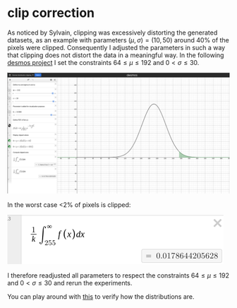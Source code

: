 # clip correction

As noticed by Sylvain, clipping was excessively distorting the generated datasets, as an example with parameters $(\mu, \sigma) = (10,50)$ around 40% of the pixels were clipped. Consequently I adjusted the parameters in such a way that clipping does not distort the data in a meaningful way. In the following [desmos project](https://www.desmos.com/calculator/gcopjnc7t2) I set the constraints $64 \leq \mu \leq 192$ and $0 < \sigma \leq 30$.

<img src="https://github.com/MarcoFurlan99/8_clip_correction_and_more/blob/master/images/clipping_normal_distr.png?raw=true">

In the worst case <2% of pixels is clipped:

<img src="https://github.com/MarcoFurlan99/8_clip_correction_and_more/blob/master/images/clipping_normal_distr_value.png?raw=true">

I therefore readjusted all parameters to respect the constraints $64 \leq \mu \leq 192$ and $0 < \sigma \leq 30$ and rerun the experiments.

You can play around with [this](https://www.desmos.com/calculator/ni6mms7ztn) to verify how the distributions are.
